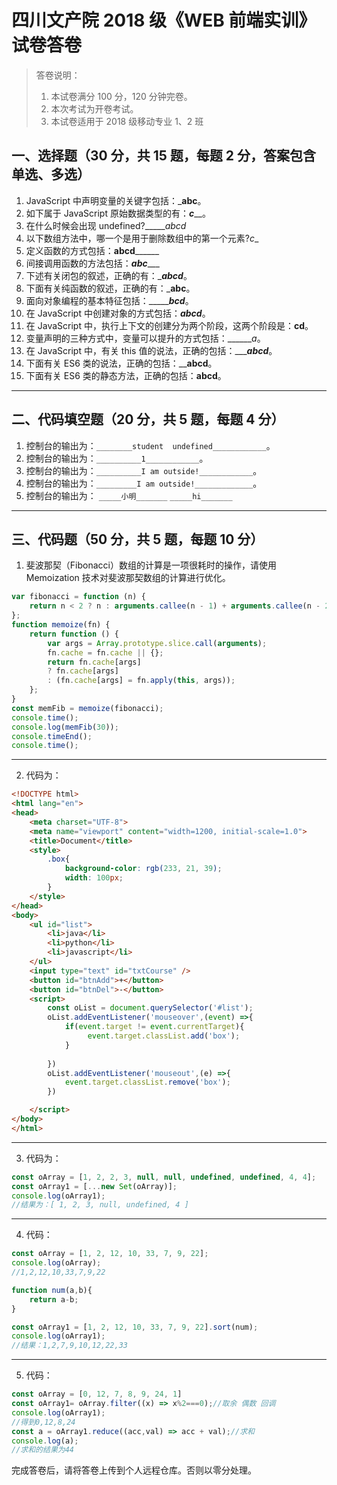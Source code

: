 # 四川文产院 2018 级《WEB 前端实训》试卷答卷

> 答卷说明：
> 1. 本试卷满分 100 分，120 分钟完卷。
> 2. 本次考试为开卷考试。
> 3. 本试卷适用于 2018 级移动专业 1、2 班

## 一、选择题（30 分，共 15 题，每题 2 分，答案包含单选、多选）

1. JavaScript 中声明变量的关键字包括：_______abc______。
2. 如下属于 JavaScript 原始数据类型的有：___c_____。
3. 在什么时候会出现 undefined?______abcd_
4. 以下数组方法中，哪一个是用于删除数组中的第一个元素?_c__
5. 定义函数的方式包括：__abcd________
6. 间接调用函数的方法包括：___abc______
7. 下述有关闭包的叙述，正确的有：____abcd___。
8. 下面有关纯函数的叙述，正确的有：_________abc________。
9. 面向对象编程的基本特征包括：____________bcd_______。
10. 在 JavaScript 中创建对象的方式包括：_________abcd_________。
11. 在 JavaScript 中，执行上下文的创建分为两个阶段，这两个阶段是：______cd______。
12. 变量声明的三种方式中，变量可以提升的方式包括：_______a_。
13. 在 JavaScript 中，有关 this 值的说法，正确的包括：________abcd_____。
14. 下面有关 ES6 类的说法，正确的包括：______abcd____。
15. 下面有关 ES6 类的静态方法，正确的包括：______abcd______。

------

## 二、代码填空题（20 分，共 5 题，每题 4 分）

1. 控制台的输出为：`________student  undefined____________`。
2. 控制台的输出为：`__________1____________`。
3. 控制台的输出为：`__________I am outside!____________`。
4. 控制台的输出为：`_________I am outside!_____________`。
5. 控制台的输出为：
    `_____小明_______`
    `_____hi_______`
-------

## 三、代码题（50 分，共 5 题，每题 10 分）

1. 斐波那契（Fibonacci）数组的计算是一项很耗时的操作，请使用 Memoization 技术对斐波那契数组的计算进行优化。

```js
var fibonacci = function (n) {
    return n < 2 ? n : arguments.callee(n - 1) + arguments.callee(n - 2);
};
function memoize(fn) {
    return function () {
        var args = Array.prototype.slice.call(arguments);
        fn.cache = fn.cache || {};
        return fn.cache[args]
        ? fn.cache[args]
        : (fn.cache[args] = fn.apply(this, args));
    };
}
const memFib = memoize(fibonacci);
console.time();
console.log(memFib(30));
console.timeEnd();
console.time();
```

-------

2. 代码为：

```html
<!DOCTYPE html>
<html lang="en">
<head>
    <meta charset="UTF-8">
    <meta name="viewport" content="width=1200, initial-scale=1.0">
    <title>Document</title>
    <style>
        .box{
            background-color: rgb(233, 21, 39);
            width: 100px;
        }
    </style>
</head>
<body>
    <ul id="list">
        <li>java</li>
        <li>python</li>
        <li>javascript</li>
    </ul>
    <input type="text" id="txtCourse" />
    <button id="btnAdd">+</button>
    <button id="btnDel">-</button>
    <script>
        const oList = document.querySelector('#list');
        oList.addEventListener('mouseover',(event) =>{
            if(event.target != event.currentTarget){
                 event.target.classList.add('box');
            }
           
        })
        oList.addEventListener('mouseout',(e) =>{
            event.target.classList.remove('box');
        })

    </script>
</body>
</html>
```

-------

3. 代码为：

```js
const oArray = [1, 2, 2, 3, null, null, undefined, undefined, 4, 4];
const oArray1 = [...new Set(oArray)];
console.log(oArray1);
//结果为：[ 1, 2, 3, null, undefined, 4 ]
```

-------

4. 代码：

```js
const oArray = [1, 2, 12, 10, 33, 7, 9, 22];
console.log(oArray);
//1,2,12,10,33,7,9,22

function num(a,b){
    return a-b;
}

const oArray1 = [1, 2, 12, 10, 33, 7, 9, 22].sort(num);
console.log(oArray1);
//结果：1,2,7,9,10,12,22,33
```

-------

5. 代码：

```js
const oArray = [0, 12, 7, 8, 9, 24, 1]
const oArray1= oArray.filter((x) => x%2===0);//取余 偶数 回调
console.log(oArray1);
//得到0,12,8,24
const a = oArray1.reduce((acc,val) => acc + val);//求和
console.log(a);
//求和的结果为44
```





完成答卷后，请将答卷上传到个人远程仓库。否则以零分处理。

​        